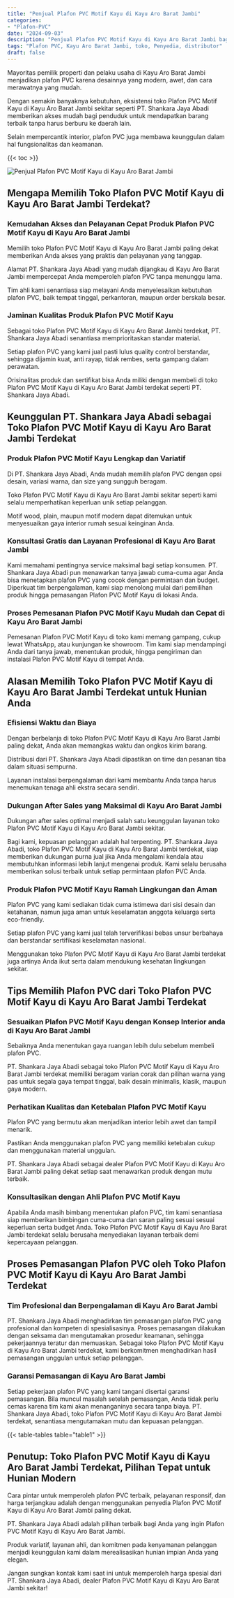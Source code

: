 ```yaml
---
title: "Penjual Plafon PVC Motif Kayu di Kayu Aro Barat Jambi"
categories: 
- "Plafon-PVC"
date: "2024-09-03"
description: "Penjual Plafon PVC Motif Kayu di Kayu Aro Barat Jambi bagi tempat tinggal, office, serta toko. Produk terbaik, pilihan motif, warna elegan, dengan layanan pemasangan dikerjakan oleh tenaga ahli ahli dan kepastian resmi!|Jasa penyediaan Plafon PVC Motif Kayu di Kayu Aro Barat Jambi bagi keperluan rumah, kantor, maupun toko, beserta plafon terbaik dan penempatan oleh teknisi ahli dan kepastian resmi.|Pilihan Plafon PVC Motif Kayu di Kayu Aro Barat Jambi yang terbukti untuk tempat tinggal, perkantoran, serta toko, bersama material unggulan dan instalasi dikerjakan oleh tim profesional serta garansi resmi.|Distribusi Plafon PVC Motif Kayu di Kayu Aro Barat Jambi untuk tempat tinggal, perkantoran, serta toko, beserta plafon unggulan dan penempatan dikerjakan oleh tim profesional, lengkap beserta kepastian resmi.}"
tags: "Plafon PVC, Kayu Aro Barat Jambi, toko, Penyedia, distributor"
draft: false
---
```


Mayoritas pemilik properti dan pelaku usaha di Kayu Aro Barat Jambi menjadikan plafon PVC karena desainnya yang modern, awet, dan cara merawatnya yang mudah.

Dengan semakin banyaknya kebutuhan, eksistensi toko Plafon PVC Motif Kayu di Kayu Aro Barat Jambi sekitar seperti PT. Shankara Jaya Abadi memberikan akses mudah bagi penduduk untuk mendapatkan barang terbaik tanpa harus berburu ke daerah lain.

Selain mempercantik interior, plafon PVC juga membawa keunggulan dalam hal fungsionalitas dan keamanan.

{{< toc >}}

![Penjual Plafon PVC Motif Kayu di Kayu Aro Barat Jambi](/images/Plafon-PVC/Penjual-Plafon-PVC-Motif-Kayu-di-Kayu-Aro-Barat-Jambi.png)


## Mengapa Memilih Toko Plafon PVC Motif Kayu di Kayu Aro Barat Jambi Terdekat?

### Kemudahan Akses dan Pelayanan Cepat Produk Plafon PVC Motif Kayu di Kayu Aro Barat Jambi

Memilih toko Plafon PVC Motif Kayu di Kayu Aro Barat Jambi paling dekat memberikan Anda akses yang praktis dan pelayanan yang tanggap.

Alamat PT. Shankara Jaya Abadi yang mudah dijangkau di Kayu Aro Barat Jambi mempercepat Anda memperoleh plafon PVC tanpa menunggu lama.

Tim ahli kami senantiasa siap melayani Anda menyelesaikan kebutuhan plafon PVC, baik tempat tinggal, perkantoran, maupun order berskala besar.

### Jaminan Kualitas Produk Plafon PVC Motif Kayu

Sebagai toko Plafon PVC Motif Kayu di Kayu Aro Barat Jambi terdekat, PT. Shankara Jaya Abadi senantiasa memprioritaskan standar material.

Setiap plafon PVC yang kami jual pasti lulus quality control berstandar, sehingga dijamin kuat, anti rayap, tidak rembes, serta gampang dalam perawatan.

Orisinalitas produk dan sertifikat bisa Anda miliki dengan membeli di toko Plafon PVC Motif Kayu di Kayu Aro Barat Jambi terdekat seperti PT. Shankara Jaya Abadi.

## Keunggulan PT. Shankara Jaya Abadi sebagai Toko Plafon PVC Motif Kayu di Kayu Aro Barat Jambi Terdekat

### Produk Plafon PVC Motif Kayu Lengkap dan Variatif

Di PT. Shankara Jaya Abadi, Anda mudah memilih plafon PVC dengan opsi desain, variasi warna, dan size yang sungguh beragam.

Toko Plafon PVC Motif Kayu di Kayu Aro Barat Jambi sekitar seperti kami selalu memperhatikan keperluan unik setiap pelanggan.

Motif wood, plain, maupun motif modern dapat ditemukan untuk menyesuaikan gaya interior rumah sesuai keinginan Anda.

### Konsultasi Gratis dan Layanan Profesional di Kayu Aro Barat Jambi

Kami memahami pentingnya service maksimal bagi setiap konsumen. PT. Shankara Jaya Abadi pun menawarkan tanya jawab cuma-cuma agar Anda bisa menetapkan plafon PVC yang cocok dengan permintaan dan budget. Diperkuat tim berpengalaman, kami siap menolong mulai dari pemilihan produk hingga pemasangan Plafon PVC Motif Kayu di lokasi Anda.

### Proses Pemesanan Plafon PVC Motif Kayu Mudah dan Cepat di Kayu Aro Barat Jambi

Pemesanan Plafon PVC Motif Kayu di toko kami memang gampang, cukup lewat WhatsApp, atau kunjungan ke showroom. Tim kami siap mendampingi Anda dari tanya jawab, menentukan produk, hingga pengiriman dan instalasi Plafon PVC Motif Kayu di tempat Anda.

## Alasan Memilih Toko Plafon PVC Motif Kayu di Kayu Aro Barat Jambi Terdekat untuk Hunian Anda

### Efisiensi Waktu dan Biaya

Dengan berbelanja di toko Plafon PVC Motif Kayu di Kayu Aro Barat Jambi paling dekat, Anda akan memangkas waktu dan ongkos kirim barang.

Distribusi dari PT. Shankara Jaya Abadi dipastikan on time dan pesanan tiba dalam situasi sempurna.

Layanan instalasi berpengalaman dari kami membantu Anda tanpa harus menemukan tenaga ahli ekstra secara sendiri.

### Dukungan After Sales yang Maksimal di Kayu Aro Barat Jambi

Dukungan after sales optimal menjadi salah satu keunggulan layanan toko Plafon PVC Motif Kayu di Kayu Aro Barat Jambi sekitar.

Bagi kami, kepuasan pelanggan adalah hal terpenting. PT. Shankara Jaya Abadi, toko Plafon PVC Motif Kayu di Kayu Aro Barat Jambi terdekat, siap memberikan dukungan purna jual jika Anda mengalami kendala atau membutuhkan informasi lebih lanjut mengenai produk. Kami selalu berusaha memberikan solusi terbaik untuk setiap permintaan plafon PVC Anda.

### Produk Plafon PVC Motif Kayu Ramah Lingkungan dan Aman

Plafon PVC yang kami sediakan tidak cuma istimewa dari sisi desain dan ketahanan, namun juga aman untuk keselamatan anggota keluarga serta eco-friendly.

Setiap plafon PVC yang kami jual telah terverifikasi bebas unsur berbahaya dan berstandar sertifikasi keselamatan nasional.

Menggunakan toko Plafon PVC Motif Kayu di Kayu Aro Barat Jambi terdekat juga artinya Anda ikut serta dalam mendukung kesehatan lingkungan sekitar.

## Tips Memilih Plafon PVC dari Toko Plafon PVC Motif Kayu di Kayu Aro Barat Jambi Terdekat

### Sesuaikan Plafon PVC Motif Kayu dengan Konsep Interior anda di Kayu Aro Barat Jambi

Sebaiknya Anda menentukan gaya ruangan lebih dulu sebelum membeli plafon PVC.

PT. Shankara Jaya Abadi sebagai toko Plafon PVC Motif Kayu di Kayu Aro Barat Jambi terdekat memiliki beragam varian corak dan pilihan warna yang pas untuk segala gaya tempat tinggal, baik desain minimalis, klasik, maupun gaya modern.

### Perhatikan Kualitas dan Ketebalan Plafon PVC Motif Kayu

Plafon PVC yang bermutu akan menjadikan interior lebih awet dan tampil menarik.

Pastikan Anda menggunakan plafon PVC yang memiliki ketebalan cukup dan menggunakan material unggulan.

PT. Shankara Jaya Abadi sebagai dealer Plafon PVC Motif Kayu di Kayu Aro Barat Jambi paling dekat setiap saat menawarkan produk dengan mutu terbaik.

### Konsultasikan dengan Ahli Plafon PVC Motif Kayu

Apabila Anda masih bimbang menentukan plafon PVC, tim kami senantiasa siap memberikan bimbingan cuma-cuma dan saran paling sesuai sesuai keperluan serta budget Anda. Toko Plafon PVC Motif Kayu di Kayu Aro Barat Jambi terdekat selalu berusaha menyediakan layanan terbaik demi kepercayaan pelanggan.

## Proses Pemasangan Plafon PVC oleh Toko Plafon PVC Motif Kayu di Kayu Aro Barat Jambi Terdekat

### Tim Profesional dan Berpengalaman di Kayu Aro Barat Jambi

PT. Shankara Jaya Abadi menghadirkan tim pemasangan plafon PVC yang profesional dan kompeten di spesialisasinya. Proses pemasangan dilakukan dengan seksama dan mengutamakan prosedur keamanan, sehingga pekerjaannya teratur dan memuaskan. Sebagai toko Plafon PVC Motif Kayu di Kayu Aro Barat Jambi terdekat, kami berkomitmen menghadirkan hasil pemasangan unggulan untuk setiap pelanggan.

### Garansi Pemasangan di Kayu Aro Barat Jambi

Setiap pekerjaan plafon PVC yang kami tangani disertai garansi pemasangan. Bila muncul masalah setelah pemasangan, Anda tidak perlu cemas karena tim kami akan menanganinya secara tanpa biaya. PT. Shankara Jaya Abadi, toko Plafon PVC Motif Kayu di Kayu Aro Barat Jambi terdekat, senantiasa mengutamakan mutu dan kepuasan pelanggan.

{{< table-tables table="table1" >}}

## Penutup: Toko Plafon PVC Motif Kayu di Kayu Aro Barat Jambi Terdekat, Pilihan Tepat untuk Hunian Modern

Cara pintar untuk memperoleh plafon PVC terbaik, pelayanan responsif, dan harga terjangkau adalah dengan menggunakan penyedia Plafon PVC Motif Kayu di Kayu Aro Barat Jambi paling dekat.

PT. Shankara Jaya Abadi adalah pilihan terbaik bagi Anda yang ingin Plafon PVC Motif Kayu di Kayu Aro Barat Jambi.

Produk variatif, layanan ahli, dan komitmen pada kenyamanan pelanggan menjadi keunggulan kami dalam merealisasikan hunian impian Anda yang elegan.

Jangan sungkan kontak kami saat ini untuk memperoleh harga spesial dari PT. Shankara Jaya Abadi, dealer Plafon PVC Motif Kayu di Kayu Aro Barat Jambi sekitar!